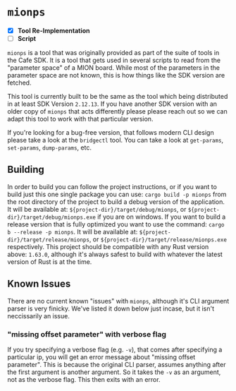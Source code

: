 # `mionps` #

- [x] **Tool Re-Implementation**
- [ ] **Script**

`mionps` is a tool that was originally provided as part of the suite of tools
in the Cafe SDK. It is a tool that gets used in several scripts to read from
the "parameter space" of a MION board. While most of the parameters in the
parameter space are not known, this is how things like the SDK version are
fetched.

This tool is currently built to be the same as the tool which being distributed
in at least SDK Version `2.12.13`. If you have another SDK version with an
older copy of `mionps` that acts differently please please reach out so we
can adapt this tool to work with that particular version.

If you're looking for a bug-free version, that follows modern CLI design please
take a look at the `bridgectl` tool. You can take a look at `get-params`,
`set-params`, `dump-params`, etc.

## Building ##

In order to build you can follow the project instructions, or if you want to
build just this one single package you can use:
`cargo build -p mionps` from the root directory of the project to
build a debug version of the application. It will be available at:
`${project-dir}/target/debug/mionps`,
or `${project-dir}/target/debug/mionps.exe` if you are on windows. If
you want to build a release version that is fully optimized you want to use the
command: `cargo b --release -p mionps`. It will be available at:
`${project-dir}/target/release/mionps`, or
`${project-dir}/target/release/mionps.exe` respectively. This project
should be compatible with any Rust version above: `1.63.0`, although it's
always safest to build with whatever the latest version of Rust is at the time.

## Known Issues ##

There are no current known "issues" with `mionps`, although it's CLI argument
parser is very finicky. We've listed it down below just incase, but it isn't
neccissarily an issue.

### "missing offset parameter" with verbose flag ###

If you try specifying a verbose flag (e.g. `-v`), that comes after specifying
a particular ip, you will get an error message about "missing offset
parameter". This is because the original CLI parser, assumes anything after the
first argument is another argument. So it takes the `-v` as an argument, not as
the verbose flag. This then exits with an error.
